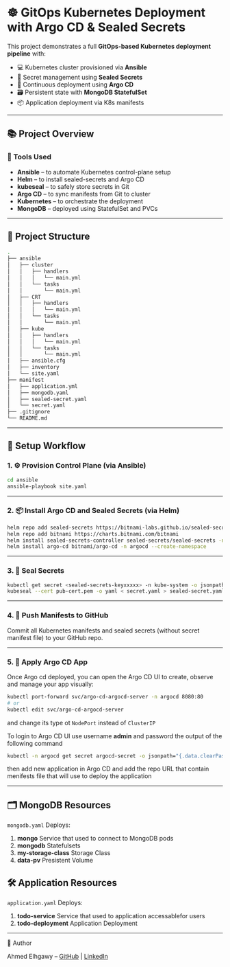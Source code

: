 # ☸️ GitOps Kubernetes Deployment with Argo CD & Sealed Secrets

This project demonstrates a full **GitOps-based Kubernetes deployment pipeline** with:

- 💻 Kubernetes cluster provisioned via **Ansible**
- 🔐 Secret management using **Sealed Secrets**
- 🚀 Continuous deployment using **Argo CD**
- 🗃 Persistent state with **MongoDB StatefulSet**
- 📦 Application deployment via K8s manifests

---

## 📚 Project Overview

### 🔧 Tools Used

- **Ansible** – to automate Kubernetes control-plane setup
- **Helm** – to install sealed-secrets and Argo CD
- **kubeseal** – to safely store secrets in Git
- **Argo CD** – to sync manifests from Git to cluster
- **Kubernetes** – to orchestrate the deployment
- **MongoDB** – deployed using StatefulSet and PVCs

---

## 📁 Project Structure

```bash
.
├── ansible
│   ├── cluster
│   │   ├── handlers
│   │   │   └── main.yml
│   │   └── tasks
│   │       └── main.yml
│   ├── CRT
│   │   ├── handlers
│   │   │   └── main.yml
│   │   └── tasks
│   │       └── main.yml
│   ├── kube
│   │   ├── handlers
│   │   │   └── main.yml
│   │   └── tasks
│   │       └── main.yml
│   ├── ansible.cfg
│   ├── inventory
│   └── site.yaml
├── manifest
│   ├── application.yml
│   ├── mongodb.yaml
│   ├── sealed-secret.yaml
│   └── secret.yaml
├── .gitignore
└── README.md
```

---

## 🚀 Setup Workflow

### 1. ⚙️ Provision Control Plane (via Ansible)

```bash
cd ansible
ansible-playbook site.yaml
```

---

### 2. 📦 Install Argo CD and Sealed Secrets (via Helm)

```bash
helm repo add sealed-secrets https://bitnami-labs.github.io/sealed-secrets
helm repo add bitnami https://charts.bitnami.com/bitnami
helm install sealed-secrets-controller sealed-secrets/sealed-secrets -n kube-system
helm install argo-cd bitnami/argo-cd -n argocd --create-namespace
```

---

### 3. 🔐 Seal Secrets

```bash
kubectl get secret <sealed-secrets-keyxxxxx> -n kube-system -o jsonpath="{.data['tls\.crt']}" | base64 -d > pub-cert.pem
kubeseal --cert pub-cert.pem -o yaml < secret.yaml > sealed-secret.yaml
```

---

### 4. 🧩 Push Manifests to GitHub

Commit all Kubernetes manifests and sealed secrets (without secret manifest file) to your GitHub repo.

---

### 5. 🔄 Apply Argo CD App

Once Argo cd deployed, you can open the Argo CD UI to create, observe and manage your app visually:

```bash
kubectl port-forward svc/argo-cd-argocd-server -n argocd 8080:80
# or
kubectl edit svc/argo-cd-argocd-server
```
and change its type ot `NodePort` instead of `ClusterIP`

To login to Argo CD UI use username __admin__ and password the output of the following command
```bash
kubectl -n argocd get secret argocd-secret -o jsonpath="{.data.clearPassword}" | base64 -d
```
then add new application in Argo CD and add the repo URL that contain menifests file that will use to deploy the application 

---

## 🗂 MongoDB Resources

`mongodb.yaml` Deploys:
1. __mongo__ Service that used to connect to MongoDB pods
2. __mongodb__ Statefulsets
3. __my-storage-class__ Storage Class
4. __data-pv__ Presistent Volume

## 🛠 Application Resources

`application.yaml` Deploys:
1. __todo-service__ Service that used to application accessablefor users
2. __todo-deployment__ Application Deployment

---

🙌 Author

Ahmed Elhgawy – [GitHub](https://github.com/Ahmed-Elhgawy) | [LinkedIn](https://linkedin.com/in/ahmed-mahmoud-a16310268)
